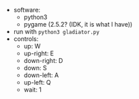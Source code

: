  - software:
   - python3
   - pygame (2.5.2? (IDK, it is what I have))
 - run with `python3 gladiator.py`
 - controls:
   - up: W
   - up-right: E
   - down-right: D
   - down: S
   - down-left: A
   - up-left: Q
   - wait: 1
